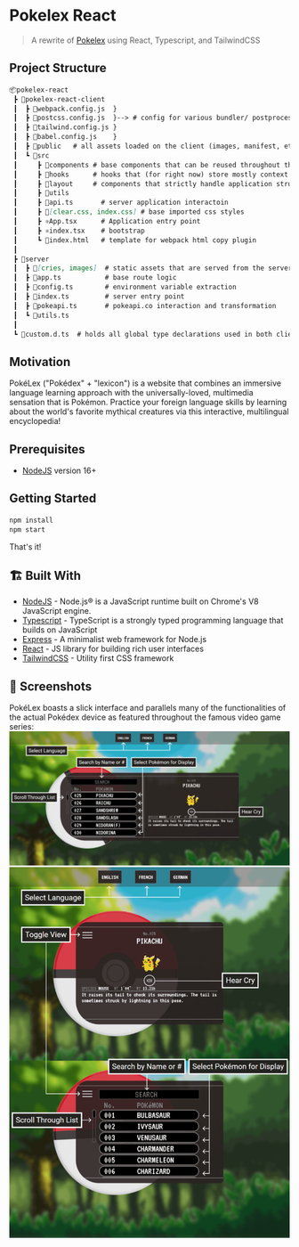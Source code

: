 # Pokelex React

> A rewrite of [Pokelex](https://github.com/zshawdev/pokelex) using React, Typescript, and TailwindCSS

## Project Structure

```md
📦pokelex-react
 ┣ 📂pokelex-react-client 
 ┃  ┣ 📙webpack.config.js  }
 ┃  ┣ 📙postcss.config.js  }--> # config for various bundler/ postprocessing tools
 ┃  ┣ 📙tailwind.config.js }
 ┃  ┣ 📙babel.config.js    }
 ┃  ┣ 📂public   # all assets loaded on the client (images, manifest, etc)
 ┃  ┗ 📂src
 ┃     ┣ 📂components # base components that can be reused throughout the application            
 ┃     ┣ 📂hooks      # hooks that (for right now) store mostly context objects
 ┃     ┣ 📂layout     # components that strictly handle application structure/ layout
 ┃     ┣ 📂utils
 ┃     ┣ 📘api.ts       # server application interactoin
 ┃     ┣ 📔[clear.css, index.css] # base imported css styles
 ┃     ┣ ⚛️App.tsx      # Application entry point
 ┃     ┣ ⚛️index.tsx    # bootstrap
 ┃     ┗ 📄index.html   # template for webpack html copy plugin
 ┃
 ┣ 📂server 
 ┃  ┣ 📂[cries, images]  # static assets that are served from the server
 ┃  ┣ 📘app.ts           # base route logic
 ┃  ┣ 📘config.ts        # environment variable extraction
 ┃  ┣ 📘index.ts         # server entry point
 ┃  ┣ 📘pokeapi.ts       # pokeapi.co interaction and transformation
 ┃  ┗ 📘utils.ts
 ┃ 
 ┗ 📜custom.d.ts  # holds all global type declarations used in both client and server
```

## Motivation

PokéLex ("Pokédex" + "lexicon") is a website that combines an immersive language learning approach with the universally-loved, multimedia sensation that is Pokémon. Practice your foreign language skills by learning about the world's favorite mythical creatures via this interactive, multilingual encyclopedia!

## Prerequisites

* [NodeJS](https://nodejs.org/en/download/) version 16+

## Getting Started

```bash
npm install
npm start
```

That's it!

## 🏗 Built With

* [NodeJS](https://nodejs.org/en/) - Node.js® is a JavaScript runtime built on Chrome's V8 JavaScript engine.
* [Typescript](https://www.typescriptlang.org/) - TypeScript is a strongly typed programming language that builds on JavaScript
* [Express](https://expressjs.com/) - A minimalist web framework for Node.js
* [React](https://reactjs.org/) - JS library for building rich user interfaces
* [TailwindCSS](https://tailwindcss.com/) - Utility first CSS framework

## 📸 Screenshots

PokéLex boasts a slick interface and parallels many of the functionalities of the actual Pokédex device as featured throughout the famous video game series:
![Base Features](repo-resources/pokedex-readme.png)
![Other Features](repo-resources/pokedex-readme-m.png)
